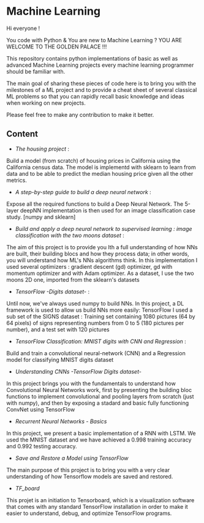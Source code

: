 # Machine Learning

Hi everyone !

You code with Python & You are new to Machine Learning ? YOU ARE WELCOME TO THE GOLDEN PALACE !!!

This repository contains python implementations of basic as well as advanced Machine Learning projects every machine learning programmer should be familiar with.

The main goal of sharing these pieces of code here is to bring you with the milestones of a ML project and to provide a cheat sheet of several classical ML problems so that you can rapidly recall basic knowledge and ideas when working on new projects.

Please feel free to make any contribution to make it better.

## Content

- *The housing project* : 

Build a model (from scratch) of housing prices in California using the California census data. The model is implementd with sklearn to learn from data and to be able to predict the median housing price given all the other metrics. 


- *A step-by-step guide to build a deep neural network* :

Expose all the required functions to build a Deep Neural Network. The 5-layer deepNN implementation is then used for an image classification case study. [numpy and sklearn]


- *Build and apply a deep neural network to supervised learning : image classification with the two moons dataset* :

The aim of this project is to provide you Ith a full understanding of how NNs are built, their building blocs and how they process data; in other words, you will understand how ML's NNs algorithms think. In this implementation I used several optimizers : gradient descent (gd) optimizer, gd with momentum optimizer and with Adam optimizer. As a dataset, I use the two moons 2D one, imported from the sklearn's datasets


- *TensorFlow -Digits dataset-* : 

Until now, we've always used numpy to build NNs. In this project, a DL framework is used to allow us build NNs more easily: TensorFlow
I used a sub set of the SIGNS dataset : Training set containing 1080 pictures (64 by 64 pixels) of signs representing numbers from 0 to 5 (180 pictures per number), and a test set with 120 pictures


- *TensorFlow Classification: MNIST digits with CNN and Regression* : 

Build and train a convolutional neural-network (CNN) and a Regression model for classifying MNIST digits dataset


- *Understanding CNNs -TensorFlow Digits dataset-*

In this project brings you with the fundamentals to understand how Convolutional Neural Networks work, first by presenting the building bloc functions to implement convolutional and pooling layers from scratch (just with numpy), and then by exposing a stadard and basic fully functioning ConvNet using TensorFlow


- *Recurrent Neural Networks - Basics*

In this project, we present a basic implementation of a RNN with LSTM. We used the MNIST dataset and we have achieved a 0.998 training accuracy and 0.992 testing accuracy.


- *Save and Restore a Model using TensorFlow*

The main purpose of this project is to bring you with a very clear understanding of how Tensorflow models are saved and restored.

- *TF_board*

This projet is an initiation to Tensorboard, which is a visualization software that comes with any standard TensorFlow installation in order to make it easier to understand, debug, and optimize TensorFlow programs.

